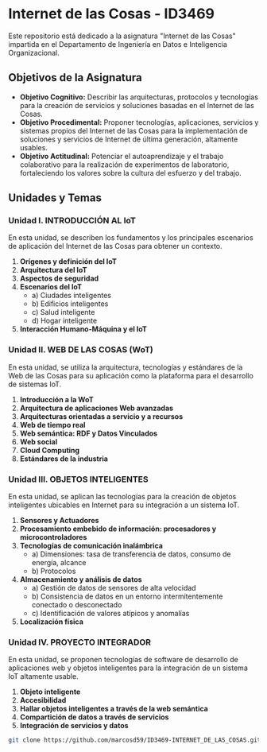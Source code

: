 # Internet de las Cosas - ID3469

Este repositorio está dedicado a la asignatura "Internet de las Cosas" impartida en el Departamento de Ingeniería en Datos e Inteligencia Organizacional.

## Objetivos de la Asignatura

- **Objetivo Cognitivo:** Describir las arquitecturas, protocolos y tecnologías para la creación de servicios y soluciones basadas en el Internet de las Cosas.
- **Objetivo Procedimental:** Proponer tecnologías, aplicaciones, servicios y sistemas propios del Internet de las Cosas para la implementación de soluciones y servicios de Internet de última generación, altamente usables.
- **Objetivo Actitudinal:** Potenciar el autoaprendizaje y el trabajo colaborativo para la realización de experimentos de laboratorio, fortaleciendo los valores sobre la cultura del esfuerzo y del trabajo.

## Unidades y Temas

### Unidad I. INTRODUCCIÓN AL IoT

En esta unidad, se describen los fundamentos y los principales escenarios de aplicación del Internet de las Cosas para obtener un contexto.

1. **Orígenes y definición del IoT**
2. **Arquitectura del IoT**
3. **Aspectos de seguridad**
4. **Escenarios del IoT**
   - a) Ciudades inteligentes
   - b) Edificios inteligentes
   - c) Salud inteligente
   - d) Hogar inteligente
5. **Interacción Humano-Máquina y el IoT**

### Unidad II. WEB DE LAS COSAS (WoT)

En esta unidad, se utiliza la arquitectura, tecnologías y estándares de la Web de las Cosas para su aplicación como la plataforma para el desarrollo de sistemas IoT.

1. **Introducción a la WoT**
2. **Arquitectura de aplicaciones Web avanzadas**
3. **Arquitecturas orientadas a servicio y a recursos**
4. **Web de tiempo real**
5. **Web semántica: RDF y Datos Vinculados**
6. **Web social**
7. **Cloud Computing**
8. **Estándares de la industria**

### Unidad III. OBJETOS INTELIGENTES

En esta unidad, se aplican las tecnologías para la creación de objetos inteligentes ubicables en Internet para su integración a un sistema IoT.

1. **Sensores y Actuadores**
2. **Procesamiento embebido de información: procesadores y microcontroladores**
3. **Tecnologías de comunicación inalámbrica**
   - a) Dimensiones: tasa de transferencia de datos, consumo de energía, alcance
   - b) Protocolos
4. **Almacenamiento y análisis de datos**
   - a) Gestión de datos de sensores de alta velocidad
   - b) Consistencia de datos en un entorno intermitentemente conectado o desconectado
   - c) Identificación de valores atípicos y anomalías
5. **Localización física**

### Unidad IV. PROYECTO INTEGRADOR

En esta unidad, se proponen tecnologías de software de desarrollo de aplicaciones web y objetos inteligentes para la integración de un sistema IoT altamente usable.

1. **Objeto inteligente**
2. **Accesibilidad**
3. **Hallar objetos inteligentes a través de la web semántica**
4. **Compartición de datos a través de servicios**
5. **Integración de servicios y datos**

```bash
git clone https://github.com/marcosd59/ID3469-INTERNET_DE_LAS_COSAS.git
```

